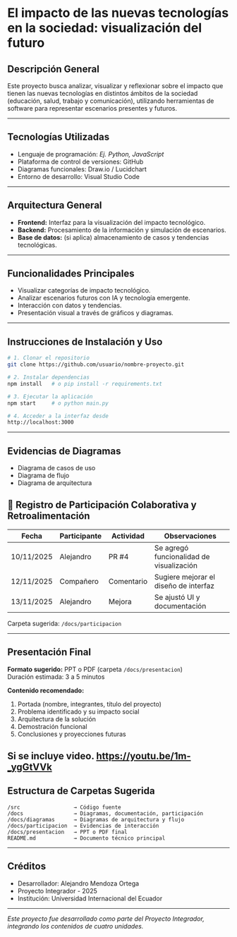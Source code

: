 
# El impacto de las nuevas tecnologías en la sociedad: visualización del futuro

## Descripción General
Este proyecto busca analizar, visualizar y reflexionar sobre el impacto que tienen las nuevas tecnologías en distintos ámbitos de la sociedad (educación, salud, trabajo y comunicación), utilizando herramientas de software para representar escenarios presentes y futuros.

---

## Tecnologías Utilizadas
- Lenguaje de programación: *Ej. Python, JavaScript*
- Plataforma de control de versiones: GitHub
- Diagramas funcionales: Draw.io / Lucidchart
- Entorno de desarrollo: Visual Studio Code

---

## Arquitectura General
- **Frontend:** Interfaz para la visualización del impacto tecnológico.  
- **Backend:** Procesamiento de la información y simulación de escenarios.  
- **Base de datos:** (si aplica) almacenamiento de casos y tendencias tecnológicas.

---

## Funcionalidades Principales
- Visualizar categorías de impacto tecnológico.  
- Analizar escenarios futuros con IA y tecnología emergente.  
- Interacción con datos y tendencias.  
- Presentación visual a través de gráficos y diagramas.

---

## Instrucciones de Instalación y Uso

```bash
# 1. Clonar el repositorio
git clone https://github.com/usuario/nombre-proyecto.git

# 2. Instalar dependencias
npm install   # o pip install -r requirements.txt

# 3. Ejecutar la aplicación
npm start     # o python main.py

# 4. Acceder a la interfaz desde
http://localhost:3000
```

---

## Evidencias de Diagramas

- Diagrama de casos de uso
- Diagrama de flujo
- Diagrama de arquitectura


## 🤝 Registro de Participación Colaborativa y Retroalimentación

| Fecha       | Participante | Actividad                             | Observaciones                                 |
|-------------|--------------|----------------------------------------|-----------------------------------------------|
| 10/11/2025  | Alejandro    | PR #4                                  | Se agregó funcionalidad de visualización      |
| 12/11/2025  | Compañero    | Comentario                             | Sugiere mejorar el diseño de interfaz         |
| 13/11/2025  | Alejandro    | Mejora                                 | Se ajustó UI y documentación                  |

Carpeta sugerida: `/docs/participacion`

---

## Presentación Final

**Formato sugerido:** PPT o PDF (carpeta `/docs/presentacion`)  
Duración estimada: 3 a 5 minutos

**Contenido recomendado:**
1. Portada (nombre, integrantes, título del proyecto)
2. Problema identificado y su impacto social
3. Arquitectura de la solución
4. Demostración funcional
5. Conclusiones y proyecciones futuras

Si se incluye video.
https://youtu.be/1m-_ygGtVVk
---

## Estructura de Carpetas Sugerida

```
/src                 → Código fuente
/docs                → Diagramas, documentación, participación
/docs/diagramas      → Diagramas de arquitectura y flujo
/docs/participacion  → Evidencias de interacción
/docs/presentacion   → PPT o PDF final
README.md            → Documento técnico principal
```

---

## Créditos
- Desarrollador: Alejandro Mendoza Ortega  
- Proyecto Integrador - 2025  
- Institución: Universidad Internacional del Ecuador

---

*Este proyecto fue desarrollado como parte del Proyecto Integrador, integrando los contenidos de cuatro unidades.*
